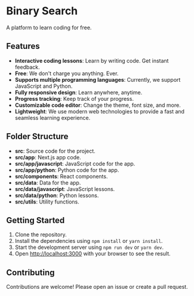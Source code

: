 # Binary Search

A platform to learn coding for free.

## Features

- **Interactive coding lessons**: Learn by writing code. Get instant feedback.
- **Free**: We don't charge you anything. Ever.
- **Supports multiple programming languages**: Currently, we support JavaScript and Python.
- **Fully responsive design**: Learn anywhere, anytime.
- **Progress tracking**: Keep track of your progress.
- **Customizable code editor**: Change the theme, font size, and more.
- **Lightweight**: We use modern web technologies to provide a fast and seamless learning experience.

## Folder Structure

- **src**: Source code for the project.
- **src/app**: Next.js app code.
- **src/app/javascript**: JavaScript code for the app.
- **src/app/python**: Python code for the app.
- **src/components**: React components.
- **src/data**: Data for the app.
- **src/data/javascript**: JavaScript lessons.
- **src/data/python**: Python lessons.
- **src/utils**: Utility functions.

## Getting Started

1. Clone the repository.
2. Install the dependencies using `npm install` or `yarn install`.
3. Start the development server using `npm run dev` or `yarn dev`.
4. Open [http://localhost:3000](http://localhost:3000) with your browser to see the result.

## Contributing

Contributions are welcome! Please open an issue or create a pull request.
